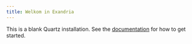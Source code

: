 ```yaml
---
title: Welkom in Exandria
---
```




This is a blank Quartz installation.
See the [documentation](https://quartz.jzhao.xyz) for how to get started.
